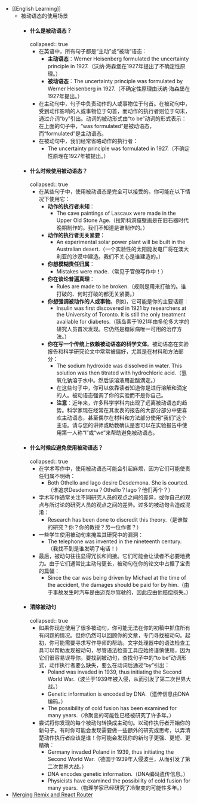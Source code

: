 - [[English Learning]]
	- 被动语态的使用场景
		- #### 什么是被动语态？
		  collapsed:: true
			- 在英语中，所有句子都是“主动”或“被动”语态：
				- **主动语态**：Werner Heisenberg formulated the uncertainty principle in 1927.（沃纳·海森堡在1927年提出了不确定性原理。）
				- **被动语态**：The uncertainty principle was formulated by Werner Heisenberg in 1927.（不确定性原理由沃纳·海森堡在1927年提出。）
			- 在主动句中，句子中负责动作的人或事物位于句首。在被动句中，受到动作影响的人或事物位于句首，而动作的执行者则位于句末，通过介词“by”引出。动词的被动形式由“to be”动词的形式表示：在上面的句子中，“was formulated”是被动语态，而“formulated”是主动语态。
			- 在被动句中，我们经常省略动作的执行者：
				- The uncertainty principle was formulated in 1927.（不确定性原理在1927年被提出。）
		- #### 什么时候使用被动语态？
		  collapsed:: true
			- 在某些句子中，使用被动语态是完全可以接受的。你可能在以下情况下使用它：
				- **动作的执行者未知**：
					- The cave paintings of Lascaux were made in the Upper Old Stone Age.（拉斯科洞窟壁画是在旧石器时代晚期制作的。我们不知道是谁制作的。）
				- **动作的执行者无关紧要**：
					- An experimental solar power plant will be built in the Australian desert.（一个实验性的太阳能发电厂将在澳大利亚的沙漠中建造。我们不关心是谁建造的。）
				- **你想模糊责任归属**：
					- Mistakes were made.（常见于官僚写作中！）
				- **你在谈论普遍真理**：
					- Rules are made to be broken.（规则是用来打破的。谁打破的、何时打破的都无关紧要。）
				- **你想强调被动作的人或事物**。例如，它可能是你的主要话题：
					- Insulin was first discovered in 1921 by researchers at the University of Toronto. It is still the only treatment available for diabetes.（胰岛素于1921年由多伦多大学的研究人员首次发现。它仍然是糖尿病唯一可用的治疗方法。）
				- **你在写一个传统上依赖被动语态的科学文体**。被动语态在实验报告和科学研究论文中常常被偏好，尤其是在材料和方法部分：
					- The sodium hydroxide was dissolved in water. This solution was then titrated with hydrochloric acid.（氢氧化钠溶于水中。然后该溶液用盐酸滴定。）
					- 在这些句子中，你可以依靠读者知道你是进行溶解和滴定的人。被动语态强调了你的实验而不是你自己。
					- **注意**：近年来，许多科学学科内出现了远离被动语态的趋势。科学家现在经常在其发表的报告的大部分部分中更喜欢主动语态，甚至偶尔在材料和方法部分使用“我们”这个主语。请与您的讲师或助教确认是否可以在实验报告中使用第一人称“I”或“we”来帮助避免被动语态。
		- #### 什么时候应避免使用被动语态？
		  collapsed:: true
			- 在学术写作中，使用被动语态可能会引起麻烦，因为它们可能使责任归属不明确：
				- Both Othello and Iago desire Desdemona. She is courted.（谁追求Desdemona？Othello？Iago？他们两个？）
			- 学术写作通常关注不同研究人员的观点之间的差异，或你自己的观点与所讨论的研究人员的观点之间的差异。过多的被动句会造成混淆：
				- Research has been done to discredit this theory.（是谁做的研究？你？你的教授？另一位作者？）
			- 一些学生使用被动句来掩盖其研究中的漏洞：
				- The telephone was invented in the nineteenth century.（我找不到是谁发明了电话！）
			- 最后，被动句往往显得冗长和间接。它们可能会让读者不必要地费力。由于它们通常比主动句更长，被动句在你的论文中占据了宝贵的篇幅：
				- Since the car was being driven by Michael at the time of the accident, the damages should be paid for by him.（由于事故发生时汽车是由迈克尔驾驶的，因此应由他赔偿损失。）
		- #### 清除被动句
		  collapsed:: true
			- 如果你现在使用了很多被动句，你可能无法在你的初稿中抓住所有有问题的情况。但你仍然可以回顾你的文章，专门寻找被动句。起初，你可能需要寻求写作导师的帮助。文字处理器中的语法检查工具可以帮助发现被动句，尽管语法检查工具应始终谨慎使用，因为它们很容易误导你。要找到被动句，查找句子中的“to be”动词形式，动作执行者要么缺失，要么在动词后通过“by”引出：
				- Poland was invaded in 1939, thus initiating the Second World War.（波兰于1939年被入侵，从而引发了第二次世界大战。）
				- Genetic information is encoded by DNA.（遗传信息由DNA编码。）
				- The possibility of cold fusion has been examined for many years.（冷聚变的可能性已经被研究了许多年。）
			- 尝试将你发现的每个被动句转换成主动句。以动作执行者开始你的新句子。有时你可能会发现需要做一些额外的研究或思考，以弄清楚动作执行者应该是谁！你可能会发现你的新句子更强、更短、更精确：
				- Germany invaded Poland in 1939, thus initiating the Second World War.（德国于1939年入侵波兰，从而引发了第二次世界大战。）
				- DNA encodes genetic information.（DNA编码遗传信息。）
				- Physicists have examined the possibility of cold fusion for many years.（物理学家已经研究了冷聚变的可能性多年。）
- [Merging Remix and React Router](https://remix.run/blog/merging-remix-and-react-router)